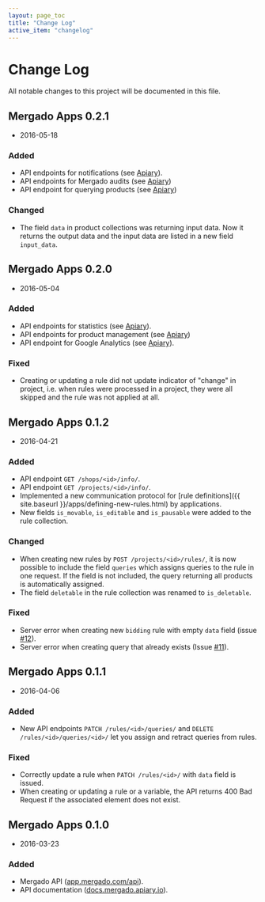 ```yaml
---
layout: page_toc
title: "Change Log"
active_item: "changelog"
---
```


# Change Log
All notable changes to this project will be documented in this file.

## Mergado Apps 0.2.1
- 2016-05-18

### Added
- API endpoints for notifications (see [Apiary](http://docs.mergado.apiary.io/#reference/management/notifications)).
- API endpoints for Mergado audits (see [Apiary](http://docs.mergado.apiary.io/#reference/feed-audits))
- API endpoint for querying products (see [Apiary](http://docs.mergado.apiary.io/#reference/management/products/query-products))

### Changed
- The field `data` in product collections was returning input data. Now it returns the output data and the input data are listed in a new field `input_data`.

## Mergado Apps 0.2.0
- 2016-05-04

### Added
- API endpoints for statistics (see [Apiary](http://docs.mergado.apiary.io/#reference/statistics)).
- API endpoints for product management (see [Apiary](http://docs.mergado.apiary.io/#reference/management/products))
- API endpoint for Google Analytics (see [Apiary](http://docs.mergado.apiary.io/#reference/google)).

### Fixed
- Creating or updating a rule did not update indicator of "change" in project, i.e. when rules were processed in a project, they were all skipped and the rule was not applied at all.

## Mergado Apps 0.1.2
- 2016-04-21

### Added
- API endpoint `GET /shops/<id>/info/`.
- API endpoint `GET /projects/<id>/info/`.
- Implemented a new communication protocol for [rule definitions]({{ site.baseurl }}/apps/defining-new-rules.html) by applications.
- New fields `is_movable`, `is_editable` and `is_pausable` were added to the rule collection.

### Changed
- When creating new rules by `POST /projects/<id>/rules/`, it is now possible to include the field `queries` which assigns queries to the rule in one request. If the field is not included, the query returning all products is automatically assigned.
- The field `deletable` in the rule collection was renamed to `is_deletable`.

### Fixed
- Server error when creating new `bidding` rule with empty `data` field (issue [#12](https://github.com/mergado/mergado-apps/issues/12)).
- Server error when creating query that already exists (Issue [#11](https://github.com/mergado/mergado-apps/issues/11)).

## Mergado Apps 0.1.1
- 2016-04-06

### Added
- New API endpoints `PATCH /rules/<id>/queries/` and `DELETE /rules/<id>/queries/<id>/` let you assign and retract queries from rules.

### Fixed
- Correctly update a rule when `PATCH /rules/<id>/` with `data` field is issued.
- When creating or updating a rule or a variable, the API returns 400 Bad Request if the associated element does not exist.

## Mergado Apps 0.1.0
- 2016-03-23

### Added
- Mergado API ([app.mergado.com/api](https://app.mergado.com/api)).
- API documentation ([docs.mergado.apiary.io](http://docs.mergado.apiary.io/)).
